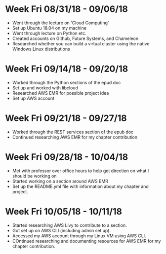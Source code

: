 # Week Fri 08/31/18 - 09/06/18

* Went through the lecture on 'Cloud Computing'
* Set up Ubuntu 18.04 on my machine
* Went through lecture on Python etc.
* Created accounts on Github, Future Systems, and Chameleon
* Researched whether you can build a virtual cluster using the native Windows Linux distributions

# Week Fri 09/14/18 - 09/20/18

* Worked through the Python sections of the epud doc
* Set up and worked with libcloud
* Researched AWS EMR for possible project idea
* Set up AWS account

# Week Fri 09/21/18 - 09/27/18

* Worked through the REST services section of the epub doc
* Continued researching AWS EMR for my chapter contribution

# Week Fri 09/28/18 - 10/04/18

* Met with professor over office hours to help get direction on what I should be working on
* Started working on a section around AWS EMR
* Set up the README.yml file with information about my chapter and project.

# Week Fri 10/05/18 - 10/11/18

* Started researching AWS Livy to contribute to a section.
* Got set up on AWS CLI (including admin set up).
* Accessed my AWS account through my Linux VM using AWS CLI.
* COntinued researching and documenting resources for AWS EMR for my chapter contribution.
